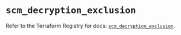 # `scm_decryption_exclusion`

Refer to the Terraform Registry for docs: [`scm_decryption_exclusion`](https://registry.terraform.io/providers/paloaltonetworks/scm/1.0.2/docs/resources/decryption_exclusion).
